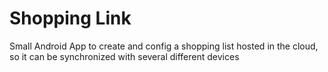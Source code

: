 # Shopping Link
Small Android App to create and config a shopping list hosted in the cloud, so it can be synchronized with several different devices
